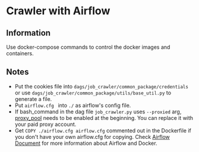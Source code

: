 # Crawler with Airflow

## Information

Use docker-compose commands to control the docker images and containers.

## Notes

- Put the cookies file into `dags/job_crawler/common_package/credentials` or use `dags/job_crawler/common_package/utils/base_util.py` to generate a file.
- Put `airflow.cfg ` into `./` as airflow's config file.
- If bash_command in the dag file `job_crawler.py` uses `--proxied` arg, [proxy_pool](https://github.com/jhao104/proxy_pool) needs to be enabled at the beginning. You can replace it with your paid proxy account.
- Get `COPY ./airflow.cfg airflow.cfg` commented out in the Dockerfile if you don't have your own airflow.cfg for copying. Check [Airflow Document](https://airflow.apache.org/docs/apache-airflow/stable/start/docker.html) for more information about Airflow and Docker.